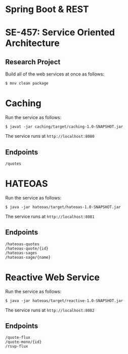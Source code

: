 # Spring Boot & REST

# SE-457: Service Oriented Architecture

## Research Project

Build all of the web services at once as follows:
```
$ mnv clean package
```

# Caching

Run the service as follows:
```
$ javat -jar caching/target/caching-1.0-SNAPSHOT.jar
```

The service runs at ```http://localhost:8080```

## Endpoints

```/quotes```

# HATEOAS

Run the service as follows:

```
$ java -jar hateoas/target/hateoas-1.0-SNAPSHOT.jar
```

The service runs at ```http://localhost:8081```

## Endpoints

```
/hateoas-quotes
/hateoas-quote/{id}
/hateoas-sages
/hateoas-sage/{name}
```
# Reactive Web Service

Run the service as follows:

```
$ java -jar hateoas/target/reactive-1.0-SNAPSHOT.jar
```

The service runs at ```http://localhost:8082```

## Endpoints

```
/quote-flux
/quote-mono/{id}
/rsvp-flux
```

